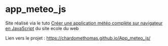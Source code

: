 # app_meteo_js

Site réalisé via le tuto [Créer une application météo complète sur navigateur en JavaScript]( https://www.ecole-du-web.net/p/creer-une-application-meteo-complete-sur-navigateur-en-javascript ) du site ecole du web

Lien vers le projet : https://chardomethomas.github.io/App_meteo_js/
